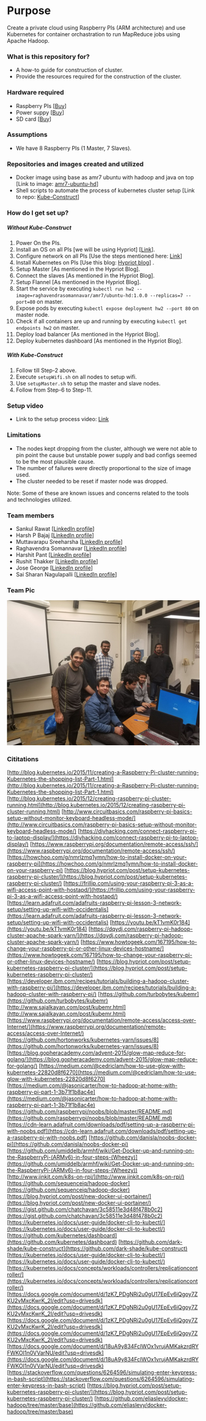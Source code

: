 # Purpose #

Create a private cloud using Raspberry PIs (ARM architecture) and use Kubernetes 
for container orchastration to run MapReduce jobs using Apache Hadoop.  

### What is this repository for? ###

* A how-to guide for construction of cluster.
* Provide the resources required for the construction of the cluster. 

### Hardware required ###

* Raspberry PIs [[Buy](https://www.amazon.com/Raspberry-Pi-RASPBERRYPI3-MODB-1GB-Model-Motherboard/dp/B01CD5VC92)]
* Power suppy [[Buy](https://www.amazon.com/CanaKit-Raspberry-Supply-Adapter-Charger/dp/B00MARDJZ4/ref=pd_bxgy_147_2?_encoding=UTF8&psc=1&refRID=6M8CYG5AKF2YM9H09JBN)]
* SD card [[Buy](https://www.amazon.com/Samsung-MicroSD-Adapter-MB-ME32GA-AM/dp/B06XWN9Q99/ref=pd_bxgy_147_3?_encoding=UTF8&psc=1&refRID=6M8CYG5AKF2YM9H09JBN)]

### Assumptions ###

* We have 8 Raspberry PIs (1 Master, 7 Slaves).

### Repositories and images created and utilized ###

* Docker image using base as amr7 ubuntu with hadoop and java on top [Link to image: [amr7-ubuntu-hd](https://hub.docker.com/r/raghavendrasomannavar/amr7-ubuntu-hd/)]
* Shell scripts to automate the process of kubernetes cluster setup [Link to repo: [Kube-Construct](https://github.com/dark-shade/kube-construct)] 

### How do I get set up? ###

##### Without Kube-Construct #####

1. Power On the PIs.
2. Install an OS on all PIs [we will be using Hypriot] [[Link](https://github.com/hypriot/image-builder-rpi/releases)].
3. Configure network on all PIs [Use the steps mentioned here: [Link](https://gist.github.com/chatchavan/3c58511e3d48f478b0c2)]
4. Install Kubernetes on PIs [Use this blog: [Hypriot blog](https://blog.hypriot.com/post/setup-kubernetes-raspberry-pi-cluster/)] .
5. Setup Master [As mentioned in the Hypriot Blog].
6. Connect the slaves [As mentioned in the Hypriot Blog].
7. Setup Flannel [As mentioned in the Hypriot Blog].
8. Start the service by executing `kubectl run hw2 --image=raghavendrasomannavar/amr7/ubuntu-hd:1.0.0 --replicas=7 --port=80` on master.
9. Expose pods by executing `kubectl expose deployment hw2 --port 80` on master node.
10. Check if all containers are up and running by executing `kubectl get endpoints hw2` on master.
11. Deploy load balancer [As mentioned in the Hypriot Blog].
12. Deploy kubernetes dashboard [As mentioned in the Hypriot Blog].

##### With Kube-Construct #####

1. Follow till Step-2 above.
2. Execute `setupWifi.sh` on all nodes to setup wifi.
3. Use `setupMaster.sh` to setup the master and slave nodes.
4. Follow from Step-6 to Step-11.

### Setup video ###

* Link to the setup process video: [Link](https://youtu.be/h85AG6aAM0k)

### Limitations ###

* The nodes kept dropping from the cluster, although we were not able to pin point the cause but unstable 
power supply and bad configs seemed to be the most plausible cause.
* The number of failures were directly proportional to the size of image used.
* The cluster needed to be reset if master node was dropped.

Note: Some of these are known issues and concerns related to the tools and technologies utilized.

### Team members ###

* Sankul Rawat [[LinkedIn profile](https://www.linkedin.com/in/sankulrawat/)]
* Harsh P Bajaj [[LinkedIn profile](https://www.linkedin.com/in/harshbajaj543/)]
* Muttavarapu Sreeharsha [[LinkedIn profile](https://www.linkedin.com/in/sreeharsha-m-8a020569/)]
* Raghavendra Somannavar [[LinkedIn profile](https://www.linkedin.com/in/raghavendra-somannavar-a8583788/)]
* Harshit Pant [[LinkedIn profile](https://www.linkedin.com/in/harshit-pant-854468ba/)]
* Rushit Thakker [[LinkedIn profile](https://www.linkedin.com/in/rushit-thakker-7928a364/)]
* Jose George [[LinkedIn profile](https://www.linkedin.com/in/jose-george-90615885/)]
* Sai Sharan Nagulapalli [[LinkedIn profile](https://www.linkedin.com/in/sharandec7/)]

### Team Pic ###
![picture](Images/teamPic.jpeg)

### Cititations ###

[http://blog.kubernetes.io/2015/11/creating-a-Raspberry-Pi-cluster-running-Kubernetes-the-shopping-list-Part-1.html](http://blog.kubernetes.io/2015/11/creating-a-Raspberry-Pi-cluster-running-Kubernetes-the-shopping-list-Part-1.html)
[http://blog.kubernetes.io/2015/12/creating-raspberry-pi-cluster-running.html](http://blog.kubernetes.io/2015/12/creating-raspberry-pi-cluster-running.html)
[http://www.circuitbasics.com/raspberry-pi-basics-setup-without-monitor-keyboard-headless-mode/](http://www.circuitbasics.com/raspberry-pi-basics-setup-without-monitor-keyboard-headless-mode/)
[https://diyhacking.com/connect-raspberry-pi-to-laptop-display/](https://diyhacking.com/connect-raspberry-pi-to-laptop-display/)
[https://www.raspberrypi.org/documentation/remote-access/ssh/](https://www.raspberrypi.org/documentation/remote-access/ssh/)
[https://howchoo.com/g/nmrlzmq1ymn/how-to-install-docker-on-your-raspberry-pi](https://howchoo.com/g/nmrlzmq1ymn/how-to-install-docker-on-your-raspberry-pi)
[https://blog.hypriot.com/post/setup-kubernetes-raspberry-pi-cluster/](https://blog.hypriot.com/post/setup-kubernetes-raspberry-pi-cluster/)
[https://frillip.com/using-your-raspberry-pi-3-as-a-wifi-access-point-with-hostapd/](https://frillip.com/using-your-raspberry-pi-3-as-a-wifi-access-point-with-hostapd/)
[https://learn.adafruit.com/adafruits-raspberry-pi-lesson-3-network-setup/setting-up-wifi-with-occidentalis](https://learn.adafruit.com/adafruits-raspberry-pi-lesson-3-network-setup/setting-up-wifi-with-occidentalis)
[https://youtu.be/kT1vmK0r184](https://youtu.be/kT1vmK0r184)
[https://dqydj.com/raspberry-pi-hadoop-cluster-apache-spark-yarn/](https://dqydj.com/raspberry-pi-hadoop-cluster-apache-spark-yarn/)
[https://www.howtogeek.com/167195/how-to-change-your-raspberry-pi-or-other-linux-devices-hostname/](https://www.howtogeek.com/167195/how-to-change-your-raspberry-pi-or-other-linux-devices-hostname/)
[https://blog.hypriot.com/post/setup-kubernetes-raspberry-pi-cluster/](https://blog.hypriot.com/post/setup-kubernetes-raspberry-pi-cluster/)
[https://developer.ibm.com/recipes/tutorials/building-a-hadoop-cluster-with-raspberry-pi/](https://developer.ibm.com/recipes/tutorials/building-a-hadoop-cluster-with-raspberry-pi/)
[https://github.com/turbobytes/kubemr](https://github.com/turbobytes/kubemr)
[http://www.sajalkayan.com/post/kubemr.html](http://www.sajalkayan.com/post/kubemr.html)
[https://www.raspberrypi.org/documentation/remote-access/access-over-Internet/](https://www.raspberrypi.org/documentation/remote-access/access-over-Internet/)
[https://github.com/hortonworks/kubernetes-yarn/issues/8](https://github.com/hortonworks/kubernetes-yarn/issues/8)
[https://blog.gopheracademy.com/advent-2015/glow-map-reduce-for-golang/](https://blog.gopheracademy.com/advent-2015/glow-map-reduce-for-golang/)
[https://medium.com/@cedriclam/how-to-use-glow-with-kubernetes-22820d8f6270](https://medium.com/@cedriclam/how-to-use-glow-with-kubernetes-22820d8f6270)
[https://medium.com/@jasonicarter/how-to-hadoop-at-home-with-raspberry-pi-part-1-3b71f1b8ac4e](https://medium.com/@jasonicarter/how-to-hadoop-at-home-with-raspberry-pi-part-1-3b71f1b8ac4e)
[https://github.com/raspberrypi/noobs/blob/master/README.md](https://github.com/raspberrypi/noobs/blob/master/README.md)
[https://cdn-learn.adafruit.com/downloads/pdf/setting-up-a-raspberry-pi-with-noobs.pdf](https://cdn-learn.adafruit.com/downloads/pdf/setting-up-a-raspberry-pi-with-noobs.pdf)
[https://github.com/danisla/noobs-docker-pi](https://github.com/danisla/noobs-docker-pi)
[https://github.com/umiddelb/armhf/wiki/Get-Docker-up-and-running-on-the-RaspberryPi-(ARMv6)-in-four-steps-(Wheezy)](https://github.com/umiddelb/armhf/wiki/Get-Docker-up-and-running-on-the-RaspberryPi-(ARMv6)-in-four-steps-(Wheezy))
[http://www.jinkit.com/k8s-on-rpi/](http://www.jinkit.com/k8s-on-rpi/)
[https://github.com/sequenceiq/hadoop-docker](https://github.com/sequenceiq/hadoop-docker)
[https://blog.hypriot.com/post/new-docker-ui-portainer/](https://blog.hypriot.com/post/new-docker-ui-portainer/)
[https://gist.github.com/chatchavan/3c58511e3d48f478b0c2](https://gist.github.com/chatchavan/3c58511e3d48f478b0c2)
[https://kubernetes.io/docs/user-guide/docker-cli-to-kubectl/](https://kubernetes.io/docs/user-guide/docker-cli-to-kubectl/)
[https://github.com/kubernetes/dashboard](https://github.com/kubernetes/dashboard)
[https://github.com/dark-shade/kube-construct](https://github.com/dark-shade/kube-construct)
[https://kubernetes.io/docs/user-guide/docker-cli-to-kubectl/](https://kubernetes.io/docs/user-guide/docker-cli-to-kubectl/)
[https://kubernetes.io/docs/concepts/workloads/controllers/replicationcontroller/](https://kubernetes.io/docs/concepts/workloads/controllers/replicationcontroller/)
[https://docs.google.com/document/d/1zK7_PDgNRi2u0gU17EpEv6iQgoy7ZKU2vMxcKwrK_2I/edit?usp=drivesdk](https://docs.google.com/document/d/1zK7_PDgNRi2u0gU17EpEv6iQgoy7ZKU2vMxcKwrK_2I/edit?usp=drivesdk)
[https://docs.google.com/document/d/1zK7_PDgNRi2u0gU17EpEv6iQgoy7ZKU2vMxcKwrK_2I/edit?usp=drivesdk](https://docs.google.com/document/d/1zK7_PDgNRi2u0gU17EpEv6iQgoy7ZKU2vMxcKwrK_2I/edit?usp=drivesdk)
[https://docs.google.com/document/d/18uA9y834FcIWOx1vrujAMKakzrdRYFWKOI1n0VVarNU/edit?usp=drivesdk](https://docs.google.com/document/d/18uA9y834FcIWOx1vrujAMKakzrdRYFWKOI1n0VVarNU/edit?usp=drivesdk)
[https://stackoverflow.com/questions/6264596/simulating-enter-keypress-in-bash-script](https://stackoverflow.com/questions/6264596/simulating-enter-keypress-in-bash-script)
[https://blog.hypriot.com/post/setup-kubernetes-raspberry-pi-cluster/](https://blog.hypriot.com/post/setup-kubernetes-raspberry-pi-cluster/)
[https://github.com/eliaslevy/docker-hadoop/tree/master/base](https://github.com/eliaslevy/docker-hadoop/tree/master/base)

